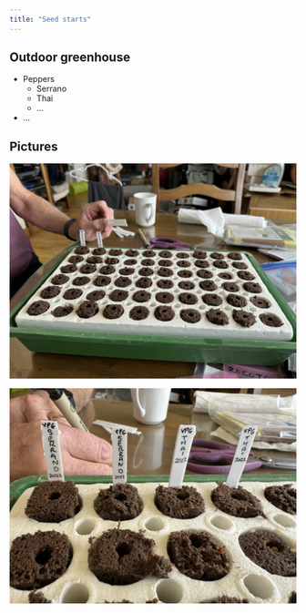 ```yaml
---
title: "Seed starts"
---
```


## Outdoor greenhouse

* Peppers
    * Serrano
    * Thai
    * ...
* ...


## Pictures

![Seed starts in Jiffy Pots](seed_starts_far.png)

![Seed starts in Jiffy Pots, close-up: Serrano and Thai peppers](seed_starts_close.png)
